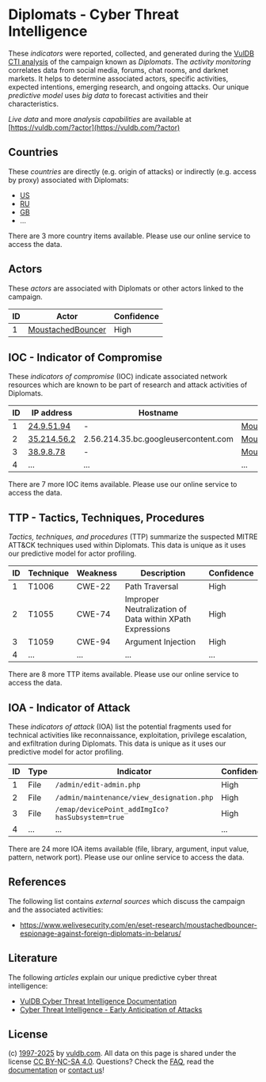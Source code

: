 # Diplomats - Cyber Threat Intelligence

These _indicators_ were reported, collected, and generated during the [VulDB CTI analysis](https://vuldb.com/?kb.cti) of the campaign known as _Diplomats_. The _activity monitoring_ correlates data from social media, forums, chat rooms, and darknet markets. It helps to determine associated actors, specific activities, expected intentions, emerging research, and ongoing attacks. Our unique _predictive model_ uses _big data_ to forecast activities and their characteristics.

_Live data_ and more _analysis capabilities_ are available at [https://vuldb.com/?actor](https://vuldb.com/?actor)

## Countries

These _countries_ are directly (e.g. origin of attacks) or indirectly (e.g. access by proxy) associated with Diplomats:

* [US](https://vuldb.com/?country.us)
* [RU](https://vuldb.com/?country.ru)
* [GB](https://vuldb.com/?country.gb)
* ...

There are 3 more country items available. Please use our online service to access the data.

## Actors

These _actors_ are associated with Diplomats or other actors linked to the campaign.

ID | Actor | Confidence
-- | ----- | ----------
1 | [MoustachedBouncer](https://vuldb.com/?actor.moustachedbouncer) | High

## IOC - Indicator of Compromise

These _indicators of compromise_ (IOC) indicate associated network resources which are known to be part of research and attack activities of Diplomats.

ID | IP address | Hostname | Actor | Confidence
-- | ---------- | -------- | ----- | ----------
1 | [24.9.51.94](https://vuldb.com/?ip.24.9.51.94) | - | [MoustachedBouncer](https://vuldb.com/?actor.moustachedbouncer) | High
2 | [35.214.56.2](https://vuldb.com/?ip.35.214.56.2) | 2.56.214.35.bc.googleusercontent.com | [MoustachedBouncer](https://vuldb.com/?actor.moustachedbouncer) | Medium
3 | [38.9.8.78](https://vuldb.com/?ip.38.9.8.78) | - | [MoustachedBouncer](https://vuldb.com/?actor.moustachedbouncer) | High
4 | ... | ... | ... | ...

There are 7 more IOC items available. Please use our online service to access the data.

## TTP - Tactics, Techniques, Procedures

_Tactics, techniques, and procedures_ (TTP) summarize the suspected MITRE ATT&CK techniques used within Diplomats. This data is unique as it uses our predictive model for actor profiling.

ID | Technique | Weakness | Description | Confidence
-- | --------- | -------- | ----------- | ----------
1 | T1006 | CWE-22 | Path Traversal | High
2 | T1055 | CWE-74 | Improper Neutralization of Data within XPath Expressions | High
3 | T1059 | CWE-94 | Argument Injection | High
4 | ... | ... | ... | ...

There are 8 more TTP items available. Please use our online service to access the data.

## IOA - Indicator of Attack

These _indicators of attack_ (IOA) list the potential fragments used for technical activities like reconnaissance, exploitation, privilege escalation, and exfiltration during Diplomats. This data is unique as it uses our predictive model for actor profiling.

ID | Type | Indicator | Confidence
-- | ---- | --------- | ----------
1 | File | `/admin/edit-admin.php` | High
2 | File | `/admin/maintenance/view_designation.php` | High
3 | File | `/emap/devicePoint_addImgIco?hasSubsystem=true` | High
4 | ... | ... | ...

There are 24 more IOA items available (file, library, argument, input value, pattern, network port). Please use our online service to access the data.

## References

The following list contains _external sources_ which discuss the campaign and the associated activities:

* https://www.welivesecurity.com/en/eset-research/moustachedbouncer-espionage-against-foreign-diplomats-in-belarus/

## Literature

The following _articles_ explain our unique predictive cyber threat intelligence:

* [VulDB Cyber Threat Intelligence Documentation](https://vuldb.com/?kb.cti)
* [Cyber Threat Intelligence - Early Anticipation of Attacks](https://www.scip.ch/en/?labs.20201022)

## License

(c) [1997-2025](https://vuldb.com/?kb.changelog) by [vuldb.com](https://vuldb.com/?kb.about). All data on this page is shared under the license [CC BY-NC-SA 4.0](https://creativecommons.org/licenses/by-nc-sa/4.0/). Questions? Check the [FAQ](https://vuldb.com/?kb.faq), read the [documentation](https://vuldb.com/?kb) or [contact us](https://vuldb.com/?contact)!
